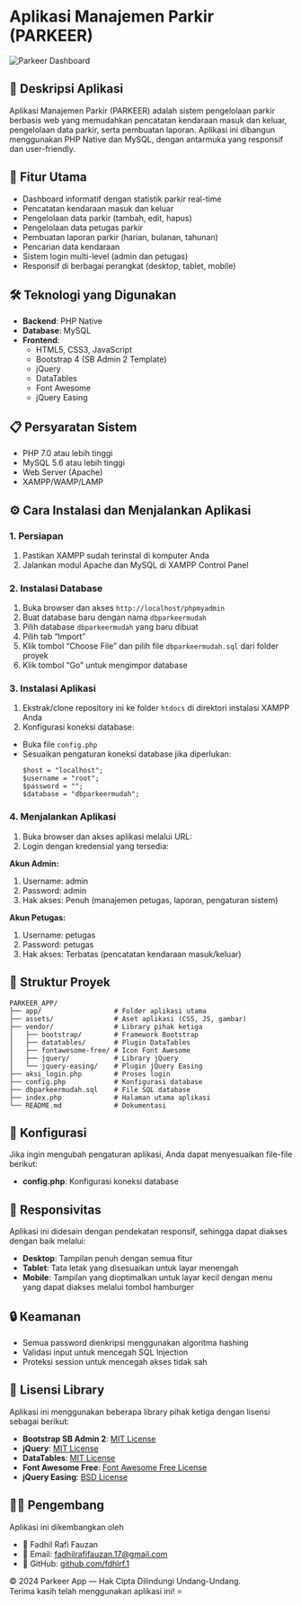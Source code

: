 <h1 class="code-line" data-line-start=0 data-line-end=1 ><a id="Aplikasi_Manajemen_Parkir_PARKEER_0"></a>Aplikasi Manajemen Parkir (PARKEER)</h1>
<p class="has-line-data" data-line-start="2" data-line-end="3"><img src="https://hebbkx1anhila5yf.public.blob.vercel-storage.com/PARKIR%20MAN.PNG-yX8uUbzeBY58ovd8AIV0QMLdf6t7tp.png" alt="Parkeer Dashboard"></p>
<h2 class="code-line" data-line-start=4 data-line-end=5 ><a id="_Deskripsi_Aplikasi_4"></a>📝 Deskripsi Aplikasi</h2>
<p class="has-line-data" data-line-start="6" data-line-end="7">Aplikasi Manajemen Parkir (PARKEER) adalah sistem pengelolaan parkir berbasis web yang memudahkan pencatatan kendaraan masuk dan keluar, pengelolaan data parkir, serta pembuatan laporan. Aplikasi ini dibangun menggunakan PHP Native dan MySQL, dengan antarmuka yang responsif dan user-friendly.</p>
<h2 class="code-line" data-line-start=8 data-line-end=9 ><a id="_Fitur_Utama_8"></a>🚀 Fitur Utama</h2>
<ul>
<li class="has-line-data" data-line-start="10" data-line-end="11">Dashboard informatif dengan statistik parkir real-time</li>
<li class="has-line-data" data-line-start="11" data-line-end="12">Pencatatan kendaraan masuk dan keluar</li>
<li class="has-line-data" data-line-start="12" data-line-end="13">Pengelolaan data parkir (tambah, edit, hapus)</li>
<li class="has-line-data" data-line-start="13" data-line-end="14">Pengelolaan data petugas parkir</li>
<li class="has-line-data" data-line-start="14" data-line-end="15">Pembuatan laporan parkir (harian, bulanan, tahunan)</li>
<li class="has-line-data" data-line-start="15" data-line-end="16">Pencarian data kendaraan</li>
<li class="has-line-data" data-line-start="16" data-line-end="17">Sistem login multi-level (admin dan petugas)</li>
<li class="has-line-data" data-line-start="17" data-line-end="19">Responsif di berbagai perangkat (desktop, tablet, mobile)</li>
</ul>
<h2 class="code-line" data-line-start=19 data-line-end=20 ><a id="_Teknologi_yang_Digunakan_19"></a>🛠️ Teknologi yang Digunakan</h2>
<ul>
<li class="has-line-data" data-line-start="21" data-line-end="22"><strong>Backend</strong>: PHP Native</li>
<li class="has-line-data" data-line-start="22" data-line-end="23"><strong>Database</strong>: MySQL</li>
<li class="has-line-data" data-line-start="23" data-line-end="31"><strong>Frontend</strong>:
<ul>
<li class="has-line-data" data-line-start="24" data-line-end="25">HTML5, CSS3, JavaScript</li>
<li class="has-line-data" data-line-start="25" data-line-end="26">Bootstrap 4 (SB Admin 2 Template)</li>
<li class="has-line-data" data-line-start="26" data-line-end="27">jQuery</li>
<li class="has-line-data" data-line-start="27" data-line-end="28">DataTables</li>
<li class="has-line-data" data-line-start="28" data-line-end="29">Font Awesome</li>
<li class="has-line-data" data-line-start="29" data-line-end="31">jQuery Easing</li>
</ul>
</li>
</ul>
<h2 class="code-line" data-line-start=31 data-line-end=32 ><a id="_Persyaratan_Sistem_31"></a>📋 Persyaratan Sistem</h2>
<ul>
<li class="has-line-data" data-line-start="33" data-line-end="34">PHP 7.0 atau lebih tinggi</li>
<li class="has-line-data" data-line-start="34" data-line-end="35">MySQL 5.6 atau lebih tinggi</li>
<li class="has-line-data" data-line-start="35" data-line-end="36">Web Server (Apache)</li>
<li class="has-line-data" data-line-start="36" data-line-end="38">XAMPP/WAMP/LAMP</li>
</ul>
<h2 class="code-line" data-line-start=38 data-line-end=39 ><a id="_Cara_Instalasi_dan_Menjalankan_Aplikasi_38"></a>⚙️ Cara Instalasi dan Menjalankan Aplikasi</h2>
<h3 class="code-line" data-line-start=40 data-line-end=41 ><a id="1_Persiapan_40"></a>1. Persiapan</h3>
<ol>
<li class="has-line-data" data-line-start="42" data-line-end="43">Pastikan XAMPP sudah terinstal di komputer Anda</li>
<li class="has-line-data" data-line-start="43" data-line-end="45">Jalankan modul Apache dan MySQL di XAMPP Control Panel</li>
</ol>
<h3 class="code-line" data-line-start=45 data-line-end=46 ><a id="2_Instalasi_Database_45"></a>2. Instalasi Database</h3>
<ol>
<li class="has-line-data" data-line-start="47" data-line-end="48">Buka browser dan akses <code>http://localhost/phpmyadmin</code></li>
<li class="has-line-data" data-line-start="48" data-line-end="49">Buat database baru dengan nama <code>dbparkeermudah</code></li>
<li class="has-line-data" data-line-start="49" data-line-end="50">Pilih database <code>dbparkeermudah</code> yang baru dibuat</li>
<li class="has-line-data" data-line-start="50" data-line-end="51">Pilih tab “Import”</li>
<li class="has-line-data" data-line-start="51" data-line-end="52">Klik tombol “Choose File” dan pilih file <code>dbparkeermudah.sql</code> dari folder proyek</li>
<li class="has-line-data" data-line-start="52" data-line-end="54">Klik tombol “Go” untuk mengimpor database</li>
</ol>
<h3 class="code-line" data-line-start=54 data-line-end=55 ><a id="3_Instalasi_Aplikasi_54"></a>3. Instalasi Aplikasi</h3>
<ol>
<li class="has-line-data" data-line-start="56" data-line-end="57">Ekstrak/clone repository ini ke folder <code>htdocs</code> di direktori instalasi XAMPP Anda</li>
<li class="has-line-data" data-line-start="57" data-line-end="58">Konfigurasi koneksi database:</li>
</ol>
<ul>
<li class="has-line-data" data-line-start="58" data-line-end="59">Buka file <code>config.php</code></li>
<li class="has-line-data" data-line-start="59" data-line-end="67">Sesuaikan pengaturan koneksi database jika diperlukan:<pre><code class="has-line-data" data-line-start="61" data-line-end="66" class="language-php"><span class="hljs-variable">$host</span> = <span class="hljs-string">"localhost"</span>;
<span class="hljs-variable">$username</span> = <span class="hljs-string">"root"</span>;
<span class="hljs-variable">$password</span> = <span class="hljs-string">""</span>;
<span class="hljs-variable">$database</span> = <span class="hljs-string">"dbparkeermudah"</span>;
</code></pre>
</li>
</ul>
<h3 class="code-line" data-line-start=67 data-line-end=68 ><a id="4_Menjalankan_Aplikasi_67"></a>4. Menjalankan Aplikasi</h3>
<ol>
<li class="has-line-data" data-line-start="69" data-line-end="70">Buka browser dan akses aplikasi melalui URL:</li>
<li class="has-line-data" data-line-start="70" data-line-end="72">Login dengan kredensial yang tersedia:</li>
</ol>
<p class="has-line-data" data-line-start="72" data-line-end="73"><strong>Akun Admin:</strong></p>
<ol>
<li class="has-line-data" data-line-start="74" data-line-end="75">Username: admin</li>
<li class="has-line-data" data-line-start="75" data-line-end="76">Password: admin</li>
<li class="has-line-data" data-line-start="76" data-line-end="77">Hak akses: Penuh (manajemen petugas, laporan, pengaturan sistem)</li>
</ol>
<p class="has-line-data" data-line-start="79" data-line-end="80"><strong>Akun Petugas:</strong></p>
<ol>
<li class="has-line-data" data-line-start="81" data-line-end="82">Username: petugas</li>
<li class="has-line-data" data-line-start="82" data-line-end="83">Password: petugas</li>
<li class="has-line-data" data-line-start="83" data-line-end="84">Hak akses: Terbatas (pencatatan kendaraan masuk/keluar)</li>
</ol>
<h2 class="code-line" data-line-start=86 data-line-end=87 ><a id="_Struktur_Proyek_86"></a>📁 Struktur Proyek</h2>
<pre><code class="has-line-data" data-line-start="89" data-line-end="104">PARKEER_APP/
├── app/                  # Folder aplikasi utama
├── assets/               # Aset aplikasi (CSS, JS, gambar)
├── vendor/               # Library pihak ketiga
│   ├── bootstrap/        # Framework Bootstrap
│   ├── datatables/       # Plugin DataTables
│   ├── fontawesome-free/ # Icon Font Awesome
│   ├── jquery/           # Library jQuery
│   └── jquery-easing/    # Plugin jQuery Easing
├── aksi_login.php        # Proses login
├── config.php            # Konfigurasi database
├── dbparkeermudah.sql    # File SQL database
├── index.php             # Halaman utama aplikasi
└── README.md             # Dokumentasi
</code></pre>
<h2 class="code-line" data-line-start=105 data-line-end=106 ><a id="_Konfigurasi_105"></a>🔧 Konfigurasi</h2>
<p class="has-line-data" data-line-start="107" data-line-end="108">Jika ingin mengubah pengaturan aplikasi, Anda dapat menyesuaikan file-file berikut:</p>
<ul>
<li class="has-line-data" data-line-start="108" data-line-end="110"><strong>config.php</strong>: Konfigurasi koneksi database</li>
</ul>
<h2 class="code-line" data-line-start=110 data-line-end=111 ><a id="_Responsivitas_110"></a>📱 Responsivitas</h2>
<p class="has-line-data" data-line-start="112" data-line-end="113">Aplikasi ini didesain dengan pendekatan responsif, sehingga dapat diakses dengan baik melalui:</p>
<ul>
<li class="has-line-data" data-line-start="114" data-line-end="115"><strong>Desktop</strong>: Tampilan penuh dengan semua fitur</li>
<li class="has-line-data" data-line-start="115" data-line-end="116"><strong>Tablet</strong>: Tata letak yang disesuaikan untuk layar menengah</li>
<li class="has-line-data" data-line-start="116" data-line-end="117"><strong>Mobile</strong>: Tampilan yang dioptimalkan untuk layar kecil dengan menu yang dapat diakses melalui tombol hamburger</li>
</ul>
<h2 class="code-line" data-line-start=119 data-line-end=120 ><a id="_Keamanan_119"></a>🔒 Keamanan</h2>
<ul>
<li class="has-line-data" data-line-start="121" data-line-end="122">Semua password dienkripsi menggunakan algoritma hashing</li>
<li class="has-line-data" data-line-start="122" data-line-end="123">Validasi input untuk mencegah SQL Injection</li>
<li class="has-line-data" data-line-start="123" data-line-end="124">Proteksi session untuk mencegah akses tidak sah</li>
</ul>
<h2 class="code-line" data-line-start=126 data-line-end=127 ><a id="_Lisensi_Library_126"></a>📜 Lisensi Library</h2>
<p class="has-line-data" data-line-start="128" data-line-end="129">Aplikasi ini menggunakan beberapa library pihak ketiga dengan lisensi sebagai berikut:</p>
<ul>
<li class="has-line-data" data-line-start="130" data-line-end="131"><strong>Bootstrap SB Admin 2</strong>: <a href="https://github.com/StartBootstrap/startbootstrap-sb-admin-2/blob/master/LICENSE">MIT License</a></li>
<li class="has-line-data" data-line-start="131" data-line-end="132"><strong>jQuery</strong>: <a href="https://jquery.org/license/">MIT License</a></li>
<li class="has-line-data" data-line-start="132" data-line-end="133"><strong>DataTables</strong>: <a href="https://datatables.net/license/mit">MIT License</a></li>
<li class="has-line-data" data-line-start="133" data-line-end="134"><strong>Font Awesome Free</strong>: <a href="https://fontawesome.com/license/free">Font Awesome Free License</a></li>
<li class="has-line-data" data-line-start="134" data-line-end="135"><strong>jQuery Easing</strong>: <a href="http://gsgd.co.uk/sandbox/jquery/easing/">BSD License</a></li>
</ul>
<h2 class="code-line" data-line-start=137 data-line-end=138 ><a id="_Pengembang_137"></a>👨‍💻 Pengembang</h2>
<p class="has-line-data" data-line-start="139" data-line-end="140">Aplikasi ini dikembangkan oleh</p>
<ul>
<li class="has-line-data" data-line-start="140" data-line-end="141">👤 Fadhil Rafi Fauzan</li>
<li class="has-line-data" data-line-start="141" data-line-end="142">📧 Email: <a href="mailto:fadhilrafifauzan.17@gmail.com">fadhilrafifauzan.17@gmail.com</a></li>
<li class="has-line-data" data-line-start="142" data-line-end="144">🐙 GitHub: <a href="http://github.com/fdhlrf.1">github.com/fdhlrf.1</a></li>
</ul>
<p class="has-line-data" data-line-start="144" data-line-end="146">© 2024 Parkeer App — Hak Cipta Dilindungi Undang-Undang.<br>
Terima kasih telah menggunakan aplikasi ini! ⭐</p>
